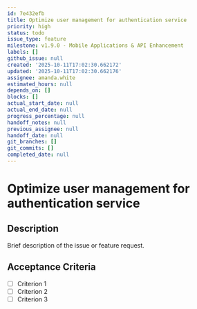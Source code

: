 ```yaml
---
id: 7e432efb
title: Optimize user management for authentication service
priority: high
status: todo
issue_type: feature
milestone: v1.9.0 - Mobile Applications & API Enhancement
labels: []
github_issue: null
created: '2025-10-11T17:02:30.662172'
updated: '2025-10-11T17:02:30.662176'
assignee: amanda.white
estimated_hours: null
depends_on: []
blocks: []
actual_start_date: null
actual_end_date: null
progress_percentage: null
handoff_notes: null
previous_assignee: null
handoff_date: null
git_branches: []
git_commits: []
completed_date: null
---
```


# Optimize user management for authentication service

## Description

Brief description of the issue or feature request.

## Acceptance Criteria

- [ ] Criterion 1
- [ ] Criterion 2
- [ ] Criterion 3